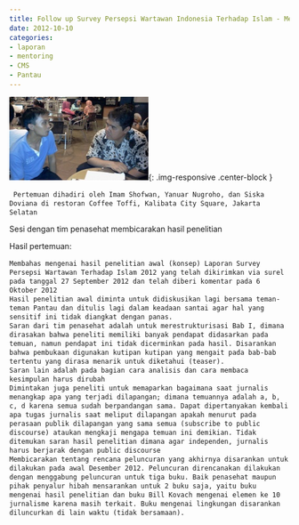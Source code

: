 ```yaml
---
title: Follow up Survey Persepsi Wartawan Indonesia Terhadap Islam - Mentoring 10 Oktober 2012
date: 2012-10-10
categories:
- laporan
- mentoring
- CMS
- Pantau
---
```


![250px-Oktober_10_2012_CMB_Konsultasi_Pantau_dengan_Yanuar_Nu.jpg](/_uploads/250px-Oktober_10_2012_CMB_Konsultasi_Pantau_dengan_Yanuar_Nu.jpg){: .img-responsive .center-block }

     Pertemuan dihadiri oleh Imam Shofwan, Yanuar Nugroho, dan Siska Doviana di restoran Coffee Toffi, Kalibata City Square, Jakarta Selatan

Sesi dengan tim penasehat membicarakan hasil penelitian

Hasil pertemuan:

    Membahas mengenai hasil penelitian awal (konsep) Laporan Survey Persepsi Wartawan Terhadap Islam 2012 yang telah dikirimkan via surel pada tanggal 27 September 2012 dan telah diberi komentar pada 6 Oktober 2012
    Hasil penelitian awal diminta untuk didiskusikan lagi bersama teman-teman Pantau dan ditulis lagi dalam keadaan santai agar hal yang sensitif ini tidak diangkat dengan panas.
    Saran dari tim penasehat adalah untuk merestrukturisasi Bab I, dimana dirasakan bahwa peneliti memiliki banyak pendapat didasarkan pada temuan, namun pendapat ini tidak dicerminkan pada hasil. Disarankan bahwa pembukaan digunakan kutipan kutipan yang mengait pada bab-bab tertentu yang dirasa menarik untuk diketahui (teaser).
    Saran lain adalah pada bagian cara analisis dan cara membaca kesimpulan harus dirubah
    Dimintakan juga peneliti untuk memaparkan bagaimana saat jurnalis menangkap apa yang terjadi dilapangan; dimana temuannya adalah a, b, c, d karena semua sudah berpandangan sama. Dapat dipertanyakan kembali apa tugas jurnalis saat meliput dilapangan apakah menurut pada perasaan publik dilapangan yang sama semua (subscribe to public discourse) ataukan mengkaji mengapa temuan ini demikian. Tidak ditemukan saran hasil penelitian dimana agar independen, jurnalis harus berjarak dengan public discourse
    Membicarakan tentang rencana peluncuran yang akhirnya disarankan untuk dilakukan pada awal Desember 2012. Peluncuran direncanakan dilakukan dengan menggabung peluncuran untuk tiga buku. Baik penasehat maupun pihak penyalur hibah mensarankan untuk 2 buku saja, yaitu buku mengenai hasil penelitian dan buku Bill Kovach mengenai elemen ke 10 jurnalisme karena masih terkait. Buku mengenai lingkungan disarankan diluncurkan di lain waktu (tidak bersamaan).

